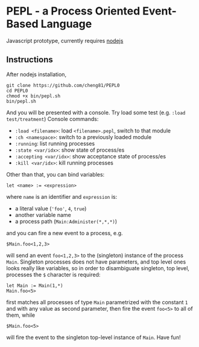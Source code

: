 # PEPL - a Process Oriented Event-Based Language

Javascript prototype, currently requires [nodejs](http://www.nodejs.org)

## Instructions

After nodejs installation,

    git clone https://github.com/cheng81/PEPL0
    cd PEPL0
    chmod +x bin/pepl.sh
    bin/pepl.sh

And you will be presented with a console. Try load some test (e.g. `:load test/treatment`)
Console commands:

  - `:load <filename>`: load `<filename>.pepl`, switch to that module
  - `:ch <namespace>`: switch to a previously loaded module
  - `:running`: list running processes
  - `:state <var/idx>`: show state of process/es
  - `:accepting <var/idx>`: show acceptance state of process/es
  - `:kill <var/idx>`: kill running processes

Other than that, you can bind variables:

    let <name> := <expression>
where `name` is an identifier and `expression` is:

  - a literal value (`'foo'`, `4`, `true`)
  - another variable name
  - a process path (`Main:Administer(*,*,*)`)

and you can fire a new event to a process, e.g.

    $Main.foo<1,2,3>

will send an event `foo<1,2,3>` to the (singleton) instance of the process `Main`.
Singleton processes does not have parameters, and top level ones looks really like variables, so in order to disambiguate singleton, top level, processes the `$` character is required:

    let Main := Main(1,*)
    Main.foo<5>

first matches all processes of type `Main` parametrized with the constant `1` and with any value as second parameter, then fire the event `foo<5>` to all of them, while

    $Main.foo<5>

will fire the event to the singleton top-level instance of `Main`.
Have fun!